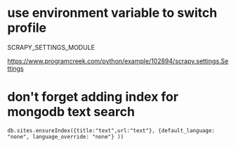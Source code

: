 # use environment variable to switch profile
SCRAPY_SETTINGS_MODULE

https://www.programcreek.com/python/example/102894/scrapy.settings.Settings

# don't forget adding index for mongodb text search

```
db.sites.ensureIndex({title:"text",url:"text"}, {default_language: "none", language_override: "none"} ))
```